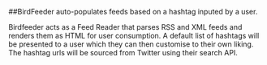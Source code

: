 ##BirdFeeder auto-populates feeds based on a hashtag inputed by a user.

Birdfeeder acts as a Feed Reader that parses RSS and XML feeds and renders them as HTML for user consumption. A default list of hashtags will be presented to a user which they can then customise to their own liking. The hashtag urls will be sourced from Twitter using their search API.